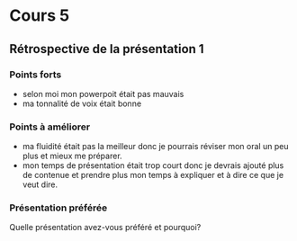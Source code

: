 # Cours 5
## Rétrospective de la présentation 1

### Points forts
* selon moi mon powerpoit était pas mauvais
* ma tonnalité de voix était bonne 

### Points à améliorer
* ma fluidité était pas la meilleur donc je pourrais réviser mon oral un peu plus et mieux me préparer.
* mon temps de présentation était trop court donc je devrais ajouté plus de contenue et prendre plus mon temps à expliquer et à dire ce que je veut dire.

### Présentation préférée
Quelle présentation avez-vous préféré et pourquoi? 
